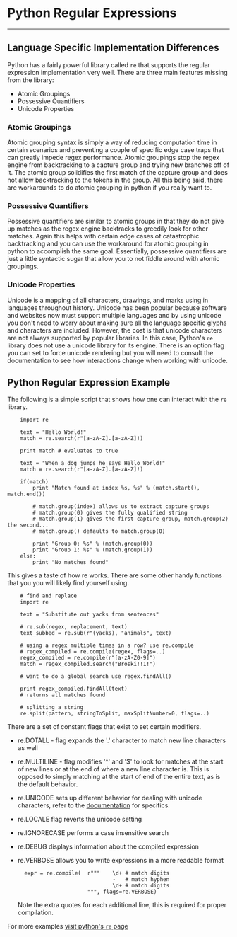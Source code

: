 # Python Regular Expressions
***

## Language Specific Implementation Differences
Python has a fairly powerful library called `re` that supports the regular expression implementation very well. There are three main features missing from the library:

- Atomic Groupings
- Possessive Quantifiers
- Unicode Properties

### Atomic Groupings
Atomic grouping syntax is simply a way of reducing computation time in certain scenarios and preventing a couple of specific edge case traps that can greatly impede regex performance. Atomic groupings stop the regex engine from backtracking to a capture group and trying new branches off of it. The atomic group solidifies the first match of the capture group and does not allow backtracking to the tokens in the group. All this being said, there are workarounds to do atomic grouping in python if you really want to.


### Possessive Quantifiers
Possessive quantifiers are similar to atomic groups in that they do not give up matches as the regex engine backtracks to greedily look for other matches. Again this helps with certain edge cases of catastrophic backtracking and you can use the workaround for atomic grouping in python to accomplish the same goal. Essentially, possessive quantifiers are just a little syntactic sugar that allow you to not fiddle around with atomic groupings.

### Unicode Properties
Unicode is a mapping of all characters, drawings, and marks using in languages throughout history. Unicode has been popular because software and websites now must support multiple languages and by using unicode you don't need to worry about making sure all the language specific glyphs and characters are included. However, the cost is that unicode characters are not always supported by popular libraries. In this case, Python's `re` library does not use a unicode library for its engine. There is an option flag you can set to force unicode rendering but you will need to consult the documentation to see how interactions change when working with unicode.

## Python Regular Expression Example

The following is a simple script that shows how one can interact with the `re` library.

		import re

		text = "Hello World!"
		match = re.search(r"[a-zA-Z].[a-zA-Z]!)

		print match	# evaluates to true

		text = "When a dog jumps he says Hello World!"
		match = re.search(r"[a-zA-Z].[a-zA-Z]!)
		
		if(match)
			print "Match found at index %s, %s" % (match.start(), match.end())

			# match.group(index) allows us to extract capture groups
			# match.group(0) gives the fully qualified string
			# match.group(1) gives the first capture group, match.group(2) the second...
			# match.group() defaults to match.group(0)

			print "Group 0: %s" % (match.group(0))
			print "Group 1: %s" % (match.group(1))
		else:
			print "No matches found"

This gives a taste of how re works. There are some other handy functions that you you will likely find yourself using.
		
		# find and replace
		import re

		text = "Substitute out yacks from sentences"
		
		# re.sub(regex, replacement, text)
		text_subbed = re.sub(r"(yacks), "animals", text)
		
		# using a regex multiple times in a row? use re.compile
		# regex_compiled = re.compile(regex, flags=..)
		regex_compiled = re.compile(r"[a-zA-Z0-9]")
		match = regex_compiled.search("Broski!!1!")

		# want to do a global search use regex.findAll()

		print regex_compiled.findAll(text)
		# returns all matches found

		# splitting a string
		re.split(pattern, stringToSplit, maxSplitNumber=0, flags=..)

There are a set of constant flags that exist to set certain modifiers.

- re.DOTALL - flag expands the '.' character to match new line characters as well
- re.MULTILINE - flag modifies '^' and '$' to look for matches at the start of new lines or at the end of where a new line character is. This is opposed to simply matching at the start of end of the entire text, as is the default behavior.
- re.UNICODE sets up different behavior for dealing with unicode characters, refer to the [documentation](https://docs.python.org/2/library/re.html#regular-expression-syntax) for specifics.
- re.LOCALE flag reverts the unicode setting
- re.IGNORECASE performs a case insensitive search
- re.DEBUG displays information about the compiled expression
- re.VERBOSE allows you to write expressions in a more readable format

		expr = re.compile(	r"""	\d+ # match digits
									- 	# match hyphen
									\d+ # match digits
							""", flags=re.VERBOSE)
	Note the extra quotes for each additional line, this is required for proper compilation.

For more examples [visit python's `re` page](https://docs.python.org/2/library/re.html#examples)